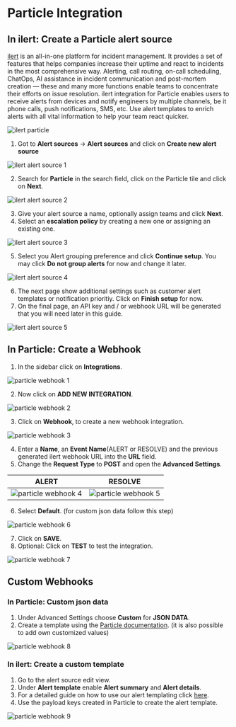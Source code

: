 # Particle Integration

## In ilert: Create a Particle alert source

[ilert][17] is an all-in-one platform for incident management. It provides a set of features that helps companies increase their uptime and react to incidents in the most comprehensive way. Alerting, call routing, on-call scheduling, ChatOps, AI assistance in incident communication and post-mortem creation — these and many more functions enable teams to concentrate their efforts on issue resolution.
ilert integration for Particle enables users to receive alerts from devices and notify engineers by multiple channels, be it phone calls, push notifications, SMS, etc. Use alert templates to enrich alerts with all vital information to help your team react quicker.

![ilert particle][16]

1. Got to **Alert sources** -> **Alert sources** and click on **Create new alert source**

![ilert alert source 1][1]

2. Search for **Particle** in the search field, click on the Particle tile and click on **Next**.

![ilert alert source 2][2]

3. Give your alert source a name, optionally assign teams and click **Next**.
4. Select an **escalation policy** by creating a new one or assigning an existing one.

![ilert alert source 3][3]

5. Select you Alert grouping preference and click **Continue setup**. You may click **Do not group alerts** for now and change it later.

![ilert alert source 4][4]

6. The next page show additional settings such as customer alert templates or notification prioritiy. Click on **Finish setup** for now.
7. On the final page, an API key and / or webhook URL will be generated that you will need later in this guide.

![ilert alert source 5][5]

## In Particle: Create a Webhook

1. In the sidebar click on **Integrations**.

![particle webhook 1][6]

2. Now click on **ADD NEW INTEGRATION**.

![particle webhook 2][7]

3. Click on **Webhook**, to create a new webhook integration.

![particle webhook 3][8]

4. Enter a **Name**, an **Event Name**(ALERT or RESOLVE) and the previous generated ilert webhook URL into the **URL** field.
5. Change the **Request Type** to **POST** and open the **Advanced Settings**.

| ALERT  | RESOLVE |
| ------------- | ------------- |
| ![particle webhook 4][9]  | ![particle webhook 5][10]  |

6. Select **Default**. (for custom json data follow this step)

![particle webhook 6][11]

7. Click on **SAVE**.
8. Optional: Click on **TEST** to test the integration.

![particle webhook 7][12]


## Custom Webhooks

### In Particle: Custom json data

1. Under Advanced Settings choose **Custom** for **JSON DATA**.
2. Create a template using the [Particle documentation][15]. (it is also possible to add own customized values)

![particle webhook 8][13]

### In ilert: Create a custom template

1. Go to the alert source edit view.
2. Under **Alert template** enable **Alert summary** and **Alert details**.
3. For a detailed guide on how to use our alert templating click [here][18].
4. Use the payload keys created in Particle to create the alert template.

![particle webhook 9][14]

[1]: https://github.com/iLert/particle-integration-docs/blob/master/images/ilert_particle_1.png
[2]: https://github.com/iLert/particle-integration-docs/blob/master/images/ilert_particle_2.png
[3]: https://github.com/iLert/particle-integration-docs/blob/master/images/ilert_particle_3.png
[4]: https://github.com/iLert/particle-integration-docs/blob/master/images/ilert_particle_4.png
[5]: https://github.com/iLert/particle-integration-docs/blob/master/images/ilert_particle_5.png
[6]: https://github.com/iLert/particle-integration-docs/blob/master/images/particle_ilert_1.png
[7]: https://github.com/iLert/particle-integration-docs/blob/master/images/particle_ilert_2.png
[8]: https://github.com/iLert/particle-integration-docs/blob/master/images/particle_ilert_3.png
[9]: https://github.com/iLert/particle-integration-docs/blob/master/images/particle_ilert_4.png
[10]: https://github.com/iLert/particle-integration-docs/blob/master/images/particle_ilert_5.png
[11]: https://github.com/iLert/particle-integration-docs/blob/master/images/particle_ilert_6.png
[12]: https://github.com/iLert/particle-integration-docs/blob/master/images/particle_ilert_7.png
[13]: https://github.com/iLert/particle-integration-docs/blob/master/images/particle_ilert_8.png
[14]: https://github.com/iLert/particle-integration-docs/blob/master/images/particle_ilert_9.png
[15]: https://docs.particle.io/reference/cloud-apis/webhooks/
[16]: https://github.com/iLert/particle-integration-docs/blob/master/images/ilert_particle.png
[17]: https://eu1.hubs.ly/H062_XF0
[18]: https://eu1.hubs.ly/H06300b0
